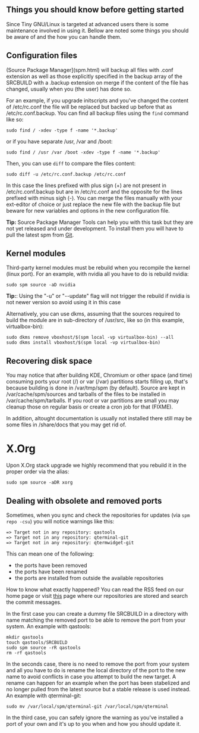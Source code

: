 ## Things you should know before getting started
Since Tiny GNU/Linux is targeted at advanced users there is some maintenance
involved in using it. Bellow are noted some things you should be aware of and
the how you can handle them.

## Configuration files
(Source Package Manager](spm.html) will backup all files with .conf extension
as well as those explicitly specified in the backup array of the SRCBUILD with
a .backup extension on merge if the content of the file has changed, usually
when you (the user) has done so.

For an example, if you upgrade initscripts and you've changed the content of
/etc/rc.conf the file will be replaced but backed up before that as
/etc/rc.conf.backup. You can find all backup files using the `find` command
like so:

    sudo find / -xdev -type f -name '*.backup'

or if you have separate /usr, /var and /boot:

    sudo find / /usr /var /boot -xdev -type f -name '*.backup'

Then, you can use `diff` to compare the files content:

    sudo diff -u /etc/rc.conf.backup /etc/rc.conf

In this case the lines prefixed with plus sign (+) are not present in
/etc/rc.conf.backup but are in /etc/rc.conf and the opposite for the lines
prefixed with minus sigh (-). You can merge the files manually with your 
ext-editor of choice or just replace the new file with the backup file but
beware for new variables and options in the new configuration file.

**Tip:** Source Package Manager Tools can help you with this task but they are
not yet released and under development. To install them you will have to pull
the latest spm from [Git](https://bitbucket.org/smil3y/bfp/).

## Kernel modules
Third-party kernel modules must be rebuild when you recompile the kernel
(linux port). For an example, with nvidia all you have to do is rebuild nvidia:

    sudo spm source -aD nvidia

**Tip:**: Using the "-u" or "--update" flag will not trigger the rebuild if
nvidia is not newer version so avoid using it in this case

Alternatively, you can use dkms, assuming that the sources required to build
the module are in sub-directory of /usr/src, like so (in this example,
virtualbox-bin):

    sudo dkms remove vboxhost/$(spm local -vp virtualbox-bin) --all
    sudo dkms install vboxhost/$(spm local -vp virtualbox-bin)

## Recovering disk space
You may notice that after building KDE, Chromium or other space (and time)
consuming ports your root (/) or var (/var) partitions starts filling up,
that's because building is done in /var/tmp/spm (by default). Source are kept
in /var/cache/spm/sources and tarballs of the files to be installed in
/var/cache/spm/tarballs. If you root or var partitions are small you may
cleanup those on regular basis or create a cron job for that (FIXME).

In addition, altought documentation is usually not installed there still may be
some files in /share/docs that you may get rid of.

# X.Org

Upon X.Org stack upgrade we highly recommend that you rebuild it in the proper
order via the alias:

    sudo spm source -aDR xorg

## Dealing with obsolete and removed ports

Sometimes, when you sync and check the repositories for updates
(via `spm repo -csu`) you will notice warnings like this:

    => Target not in any repository: qastools
    => Target not in any repository: qterminal-git
    => Target not in any repository: qtermwidget-git

This can mean one of the following:
- the ports have been removed
- the ports have been renamed
- the ports are installed from outside the available repositories

How to know what exactly happened? You can read the RSS feed on our home page
or visit [this](https://bitbucket.org/smil3y/mini/commits/all) page where our
repositories are stored and search the commit messages.

In the first case you can create a dummy file SRCBUILD in a directory with name
matching the removed port to be able to remove the port from your system. An
example with qastools:

    mkdir qastools
    touch qastools/SRCBUILD
    sudo spm source -rR qastools
    rm -rf qastools

In the seconds case, there is no need to remove the port from your system and
all you have to do is rename the local directory of the port to the new name to
avoid conflicts in case you attempt to build the new target. A rename can
happen for an example when the port has been stabelized and no longer pulled
from the latest source but a stable release is used instead. An example with
qterminal-git:

    sudo mv /var/local/spm/qterminal-git /var/local/spm/qterminal

In the third case, you can safely ignore the warning as you've installed a port
of your own and it's up to you when and how you should update it.